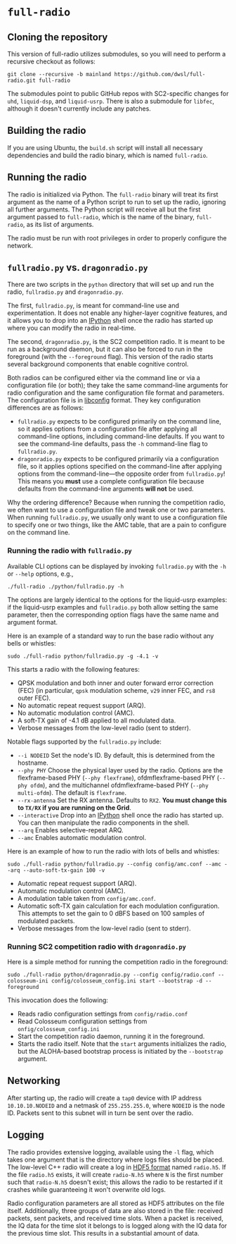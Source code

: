 # `full-radio`

## Cloning the repository

This version of full-radio utilizes submodules, so you will need to perform a recursive checkout as follows:

```
git clone --recursive -b mainland https://github.com/dwsl/full-radio.git full-radio
```

The submodules point to public GitHub repos with SC2-specific changes for `uhd`, `liquid-dsp`, and `liquid-usrp`. There is also a submodule for `libfec`, although it doesn't currently include any patches.

## Building the radio

If you are using Ubuntu, the `build.sh` script will install all necessary dependencies and build the radio binary, which is named `full-radio`.

## Running the radio

The radio is initialized via Python. The `full-radio` binary will treat its first argument as the name of a Python script to run to set up the radio, ignoring all further arguments. The Python script will receive all but the first argument passed to `full-radio`, which is the name of the binary, `full-radio`, as its list of arguments.

The radio must be run with root privileges in order to properly configure the network.

## `fullradio.py` vs. `dragonradio.py`

There are two scripts in the `python` directory that will set up and run the radio, `fullradio.py` and `dragonradio.py`.

The first, `fullradio.py`, is meant for command-line use and experimentation. It does not enable any higher-layer cognitive features, and it allows you to drop into an [IPython](https://ipython.org/) shell once the radio has started up where you can modify the radio in real-time.

The second, `dragonradio.py`, is the SC2 competition radio. It is meant to be run as a background daemon, but it can also be forced to run in the foreground (with the `--foreground` flag). This version of the radio starts several background components that enable cognitive control.

Both radios can be configured either via the command line or via a configuration file (or both); they take the same command-line arguments for radio configuration and the same configuration file format and parameters. The configuration file is in [libconfig](http://www.hyperrealm.com/libconfig/libconfig_manual.html#Configuration-Files) format. They key configuration differences are as follows:

 * `fullradio.py` expects to be configured primarily on the command line, so it applies options from a configuration file after applying all command-line options, including command-line defaults. If you want to see the command-line defaults, pass the `-h` command-line flag to `fullradio.py`.
 * `dragonradio.py` expects to be configured primarily via a configuration file, so it applies options specified on the command-line after applying options from the command-line—the opposite order from `fullradio.py`! This means you **must** use a complete configuration file because defaults from the command-line arguments **will not** be used.

Why the ordering difference? Because when running the competition radio, we often want to use a configuration file and tweak one or two parameters. When running `fullradio.py`, we usually only want to use a configuration file to specify one or two things, like the AMC table, that are a pain to configure on the command line.

### Running the radio with `fullradio.py`

Available CLI options can be displayed by invoking `fullradio.py` with the `-h` or `--help` options, e.g.,

```
./full-radio ./python/fullradio.py -h
```

The options are largely identical to the options for the liquid-usrp examples: if the liquid-usrp examples and `fullradio.py` both allow setting the same parameter, then the corresponding option flags have the same name and argument format.

Here is an example of a standard way to run the base radio without any bells or whistles:

```
sudo ./full-radio python/fullradio.py -g -4.1 -v
```

This starts a radio with the following features:

 * QPSK modulation and both inner and outer forward error correction (FEC) (in particular, `qpsk` modulation scheme, `v29` inner FEC, and `rs8` outer FEC).
 * No automatic repeat request support (ARQ).
 * No automatic modulation control (AMC).
 * A soft-TX gain of -4.1 dB applied to all modulated data.
 * Verbose messages from the low-level radio (sent to stderr).

Notable flags supported by the `fullradio.py` include:

 * `--i NODEID` Set the node's ID. By default, this is determined from the hostname.
 * `--phy PHY` Choose the physical layer used by the radio. Options are the flexframe-based PHY (`--phy flexframe`), ofdmflexframe-based PHY (`--phy ofdm`), and the multichannel ofdmflexframe-based PHY (`--phy multi-ofdm`). The default is `flexframe`.
 * `--rx-antenna` Set the RX antenna. Defaults to `RX2`. **You must change this to `TX/RX` if you are running on the Grid**.
 * `--interactive` Drop into an [IPython](https://ipython.org/) shell once the radio has started up. You can then manipulate the radio components in the shell.
 * `--arq` Enables selective-repeat ARQ.
 * `--amc` Enables automatic modulation control.

Here is an example of how to run the radio with lots of bells and whistles:

```
sudo ./full-radio python/fullradio.py --config config/amc.conf --amc --arq --auto-soft-tx-gain 100 -v
```

 * Automatic repeat request support (ARQ).
 * Automatic modulation control (AMC).
 * A modulation table taken from `config/amc.conf`.
 * Automatic soft-TX gain calculation for each modulation configuration. This attempts to set the gain to 0 dBFS based on 100 samples of modulated packets.
 * Verbose messages from the low-level radio (sent to stderr).

### Running SC2 competition radio with `dragonradio.py`

Here is a simple method for running the competition radio in the foreground:

```
sudo ./full-radio python/dragonradio.py --config config/radio.conf --colosseum-ini config/colosseum_config.ini start --bootstrap -d --foreground
```

This invocation does the following:

 * Reads radio configuration settings from `config/radio.conf`
 * Read Colosseum configuration settings from `onfig/colosseum_config.ini`
 * Start the competition radio daemon, running it in the foreground.
 * Starts the radio itself. Note that the `start` arguments initializes the radio, but the ALOHA-based bootstrap process is initiated by the `--bootstrap` argument.

## Networking

After starting up, the radio will create a `tap0` device with IP address `10.10.10.NODEID` and a netmask of `255.255.255.0`, where `NODEID` is the node ID. Packets sent to this subnet will in turn be sent over the radio.

## Logging

The radio provides extensive logging, available using the `-l` flag, which takes one argument that is the directory where logs files should be placed. The low-level C++ radio will create a log in  [HDF5 format](https://portal.hdfgroup.org/display/HDF5/HDF5) named `radio.h5`. If the file `radio.h5` exists, it will create `radio-N.h5` where `N` is the first number such that `radio-N.h5` doesn't exist; this allows the radio to be restarted if it crashes while guaranteeing it won't overwrite old logs.

Radio configuration parameters are all stored as HDF5 attributes on the file itself. Additionally, three groups of data are also stored in the file: received packets, sent packets, and received time slots. When a packet is received, the IQ data for the time slot it belongs to is logged along with the IQ data for the previous time slot. This results in a substantial amount of data.
  
  
